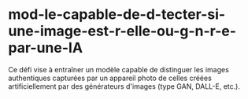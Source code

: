 # mod-le-capable-de-d-tecter-si-une-image-est-r-elle-ou-g-n-r-e-par-une-IA
Ce défi vise à entraîner un modèle capable de distinguer les images authentiques capturées par un appareil photo de celles créées artificiellement par des générateurs d'images (type GAN, DALL-E, etc.).
